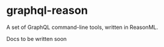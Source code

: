 # graphql-reason

A set of GraphQL command-line tools, written in ReasonML.

Docs to be written soon
